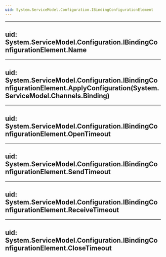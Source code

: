 ```yaml
---
uid: System.ServiceModel.Configuration.IBindingConfigurationElement
---
```


---
uid: System.ServiceModel.Configuration.IBindingConfigurationElement.Name
---

---
uid: System.ServiceModel.Configuration.IBindingConfigurationElement.ApplyConfiguration(System.ServiceModel.Channels.Binding)
---

---
uid: System.ServiceModel.Configuration.IBindingConfigurationElement.OpenTimeout
---

---
uid: System.ServiceModel.Configuration.IBindingConfigurationElement.SendTimeout
---

---
uid: System.ServiceModel.Configuration.IBindingConfigurationElement.ReceiveTimeout
---

---
uid: System.ServiceModel.Configuration.IBindingConfigurationElement.CloseTimeout
---
